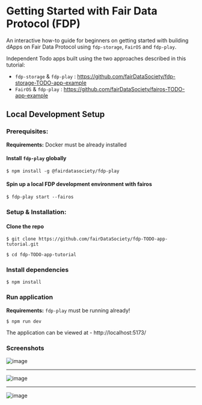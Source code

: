 # Getting Started with Fair Data Protocol (FDP)

An interactive how-to guide for beginners on getting started with building dApps on Fair Data Protocol using `fdp-storage`, `FairOS` and `fdp-play`.

Independent Todo apps built using the two approaches described in this tutorial:
- `fdp-storage` & `fdp-play` : https://github.com/fairDataSociety/fdp-storage-TODO-app-example
- `FairOS` & `fdp-play` : https://github.com/fairDataSociety/fairos-TODO-app-example

## Local Development Setup

### Prerequisites:

**Requirements:** Docker must be already installed

#### Install `fdp-play` globally
```shell
$ npm install -g @fairdatasociety/fdp-play
```

#### Spin up a local FDP development environment with fairos
```shell
$ fdp-play start --fairos
```

### Setup & Installation:

#### Clone the repo
```shell
$ git clone https://github.com/fairDataSociety/fdp-TODO-app-tutorial.git
```

```shell
$ cd fdp-TODO-app-tutorial
```

### Install dependencies
```shell
$ npm install
```

### Run application
**Requirements:** `fdp-play` must be running already! 

```shell
$ npm run dev
```

The application can be viewed at - http://localhost:5173/ 

### Screenshots

![image](https://user-images.githubusercontent.com/520570/210038808-d84ed496-ec43-4be2-bca3-362c7d49c15f.png)

---

![image](https://user-images.githubusercontent.com/520570/210038865-cb215262-98be-40f4-ac0e-8726dafb1423.png)

---

![image](https://user-images.githubusercontent.com/520570/207890048-6502ab71-3e30-4e85-bbe7-b89444a17a0f.png)
